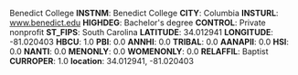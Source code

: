
Benedict College
**INSTNM**: Benedict College
**CITY**: Columbia
**INSTURL**: www.benedict.edu
**HIGHDEG**: Bachelor's degree
**CONTROL**: Private nonprofit
**ST_FIPS**: South Carolina
**LATITUDE**: 34.012941
**LONGITUDE**: -81.020403
**HBCU**: 1.0
**PBI**: 0.0
**ANNHI**: 0.0
**TRIBAL**: 0.0
**AANAPII**: 0.0
**HSI**: 0.0
**NANTI**: 0.0
**MENONLY**: 0.0
**WOMENONLY**: 0.0
**RELAFFIL**: Baptist
**CURROPER**: 1.0
**location**: 34.012941, -81.020403